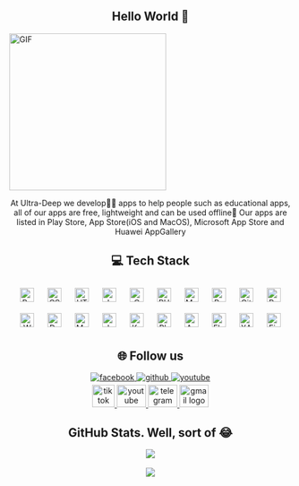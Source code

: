 </article>
<article class="markdown-body entry-content container-lg f5" itemprop="text">
    <h1 align="center" id="user-content-hey--whats-up" dir="auto">Hello
        World 👋
    </h1>
    <img align="center" height="280rem" alt="GIF" src="https://media.tenor.com/GfSX-u7VGM4AAAAC/coding.gif">
    <p align="center" dir="auto">At Ultra-Deep we develop👨‍💻 apps to help people such as educational apps, all of our
        apps are
        free, lightweight and can be used offline📶 Our apps are listed in Play Store, App Store(iOS and MacOS),
        Microsoft
        App Store and Huawei AppGallery</p>
    <h3 dir="auto"></h3>
    <h2 align="center" id="user-content--tech-stack" dir="auto">💻 Tech
        Stack</h2>
    <div align="center">
        <a href="https://getbootstrap.com/docs/3.4/javascript/" target="_blank"><img style="margin: 10px"
                src="https://profilinator.rishav.dev/skills-assets/bootstrap-plain.svg" alt="Bootstrap"
                height="25" /></a>
        <a href="https://www.w3schools.com/css/" target="_blank"><img style="margin: 10px"
                src="https://profilinator.rishav.dev/skills-assets/css3-original-wordmark.svg" alt="CSS3"
                height="25" /></a>
        <a href="https://en.wikipedia.org/wiki/HTML5" target="_blank"><img style="margin: 10px"
                src="https://profilinator.rishav.dev/skills-assets/html5-original-wordmark.svg" alt="HTML5"
                height="25" /></a>
        <a href="https://www.javascript.com/" target="_blank"><img style="margin: 10px"
                src="https://profilinator.rishav.dev/skills-assets/javascript-original.svg" alt="JavaScript"
                height="25" /></a>
        <a href="https://www.cprogramming.com/" target="_blank"><img style="margin: 10px"
                src="https://profilinator.rishav.dev/skills-assets/c-original.svg" alt="C" height="25" /></a>
        <a href="https://www.php.net/" target="_blank"><img style="margin: 10px"
                src="https://profilinator.rishav.dev/skills-assets/php-original.svg" alt="PHP" height="25" /></a>
        <a href="https://www.mysql.com/" target="_blank"><img style="margin: 10px"
                src="https://profilinator.rishav.dev/skills-assets/mysql-original-wordmark.svg" alt="MySQL"
                height="25" /></a>
        <a href="https://www.python.org/" target="_blank"><img style="margin: 10px"
                src="https://profilinator.rishav.dev/skills-assets/python-original.svg" alt="Python" height="25" /></a>
        <a href="https://github.com/" target="_blank"><img style="margin: 10px"
                src="https://profilinator.rishav.dev/skills-assets/git-scm-icon.svg" alt="Git" height="25" /></a>
        <a href="https://www.rabbitmq.com/" target="_blank"><img style="margin: 10px"
                src="https://profilinator.rishav.dev/skills-assets/rabbitmq-icon.svg" alt="RabbitMQ" height="25" /></a>
        <a href="https://wordpress.com/" target="_blank"><img style="margin: 10px"
                src="https://profilinator.rishav.dev/skills-assets/wordpress.png" alt="WordPress" height="25" /></a>
        <a href="https://dart.dev/" target="_blank"><img style="margin: 10px"
                src="https://profilinator.rishav.dev/skills-assets/dartlang-icon.svg" alt="Dart" height="25" /></a>
        <a href="https://mui.com/" target="_blank"><img style="margin: 10px"
                src="https://profilinator.rishav.dev/skills-assets/mui.png" alt="Material UI" height="25" /></a>
        <a href="https://www.java.com/" target="_blank"><img style="margin: 10px"
                src="https://profilinator.rishav.dev/skills-assets/java-original-wordmark.svg" alt="Java"
                height="25" /></a>
        <a href="https://kotlinlang.org/" target="_blank"><img style="margin: 10px"
                src="https://profilinator.rishav.dev/skills-assets/kotlinlang-icon.svg" alt="Kotlin" height="25" /></a>
        <a href="https://www.adobe.com/in/products/photoshop.html" target="_blank"><img style="margin: 10px"
                src="https://profilinator.rishav.dev/skills-assets/photoshop-plain.svg" alt="Photoshop"
                height="25" /></a>
        <a href="https://www.android.com/intl/en_in/" target="_blank"><img style="margin: 10px"
                src="https://profilinator.rishav.dev/skills-assets/android-original-wordmark.svg" alt="Android"
                height="25" /></a>
        <a href="https://flutter.dev/" target="_blank"><img style="margin: 10px"
                src="https://profilinator.rishav.dev/skills-assets/flutterio-icon.svg" alt="Flutter" height="25" /></a>
        <a href="https://www.apachefriends.org/" target="_blank"><img style="margin: 10px"
                src="https://profilinator.rishav.dev/skills-assets/xampp.png" alt="XAMPP" height="25" /></a>
        <a href="https://firebase.google.com/" target="_blank"><img style="margin: 10px"
                src="https://profilinator.rishav.dev/skills-assets/firebase.png" alt="Firebase" height="25" /></a>
    </div>
    <h2 align="center" id="user-content--my-socials" dir="auto">🌐 Follow us</h2>
    <div align="center">
        <a href="https://www.facebook.com/https://www.facebook.com/ultradeepmultimedia/" target="_blank">
            <img src=https://img.shields.io/badge/facebook-%232E87FB.svg?&style=for-the-badge&logo=facebook&logoColor=white
                alt=facebook style="margin-bottom: 5px;" />
        </a>
        <a href="https://github.com/UltraDeep" target="_blank">
            <img src=https://img.shields.io/badge/github-%2324292e.svg?&style=for-the-badge&logo=github&logoColor=white
                alt=github style="margin-bottom: 5px;" />
        </a>
        <a href="https://www.youtube.com/c/UltraDeepMultimedia" target="_blank">
            <img src=https://img.shields.io/badge/youtube-%23EE4831.svg?&style=for-the-badge&logo=youtube&logoColor=white
                alt=youtube style="margin-bottom: 5px;" />
        </a>
    </div>
    <div align="center" dir="auto">
        <a href="https://www.tiktok.com/@ultradeep3" rel="nofollow">
            <img src="https://tvetpapers.co.za/assets/images/tiktok.png" width="40" height="40" alt="tiktok logo"
                style="max-width: 100%;">
        </a>
        <a href="https://www.youtube.com/c/UltraDeepMultimedia" rel="nofollow">
            <img src="https://raw.githubusercontent.com/maurodesouza/profile-readme-generator/master/src/assets/icons/social/youtube/default.svg"
                width="52" height="40" alt="youtube logo" style="max-width: 100%;">
        </a>
        <a href="https://t.me/+C2VHUG7AnUQzNTE0" rel="nofollow">
            <img src="https://raw.githubusercontent.com/maurodesouza/profile-readme-generator/master/src/assets/icons/social/telegram/default.svg"
                width="52" height="40" alt="telegram logo" style="max-width: 100%;">
        </a>
        <a href="https://ultradeepmultimedia@gmail.com" rel="nofollow">
            <img src="https://raw.githubusercontent.com/maurodesouza/profile-readme-generator/master/src/assets/icons/social/gmail/default.svg"
                width="52" height="40" alt="gmail logo" style="max-width: 100%;">
        </a>
    </div>
    <h2 align="center" id="user-content--github-stats" dir="auto">GitHub Stats. Well, sort of 😂</h2>
    <div align="center"><img
            src="https://github-readme-stats.vercel.app/api?username=UltraDeep&show_icons=true&count_private=true&hide_border=true&theme=highcontrast"
            align="center" />
    </div>
    <br>
    <div align="center">
        <img src="https://komarev.com/ghpvc/?username=UltraDeep&&style=flat-square" align="center" />
    </div>

</article>

